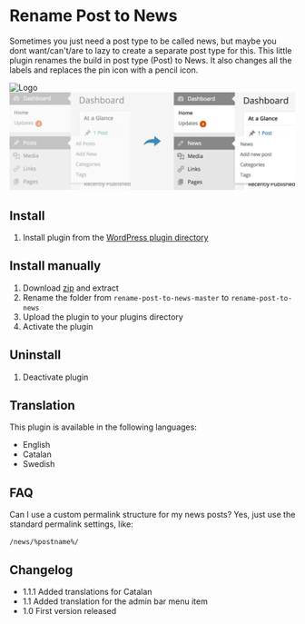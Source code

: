 # Rename Post to News

Sometimes you just need a post type to be called news, but maybe you dont want/can't/are to lazy to create a separate post type for this. This little plugin renames the build in post type (Post) to News. It also changes all the labels and replaces the pin icon with a pencil icon.

![Logo](header.png?raw=true "Logo")
![Screenshot](screenshot-1.jpg?raw=true "Before and after")

## Install
1. Install plugin from the [WordPress plugin directory](https://wordpress.org/plugins/rename-post-to-news/)

## Install manually
1. Download [zip](https://github.com/urre/rename-post-to-news/archive/master.zip) and extract
2. Rename the folder from `rename-post-to-news-master` to `rename-post-to-news`
3. Upload the plugin to your plugins directory
4. Activate the plugin

## Uninstall
1. Deactivate plugin

## Translation

This plugin is available in the following languages:

+ English
+ Catalan
+ Swedish

## FAQ

Can I use a custom permalink structure for my news posts?
Yes, just use the standard permalink settings, like:

	/news/%postname%/

## Changelog

+ 1.1.1 Added translations for Catalan
+ 1.1 Added translation for the admin bar menu item
+ 1.0 First version released